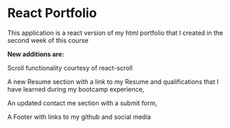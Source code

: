 # React Portfolio

This application is a react version of my html portfolio that I created in the second week of this course

**New additions are:**

Scroll functionality courtesy of react-scroll

A new Resume section with a link to my Resume and qualifications that I have learned during my bootcamp experience, 

An updated contact me section with a submit form,

A Footer with links to my github and social media







